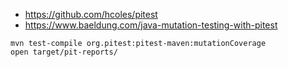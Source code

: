 - https://github.com/hcoles/pitest
- https://www.baeldung.com/java-mutation-testing-with-pitest

```
mvn test-compile org.pitest:pitest-maven:mutationCoverage
open target/pit-reports/
```
